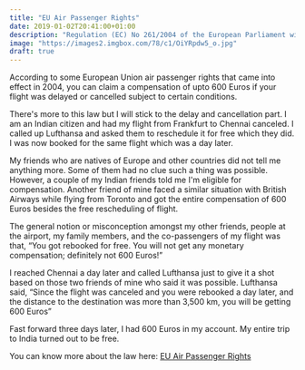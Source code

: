 ```yaml
---
title: "EU Air Passenger Rights"
date: 2019-01-02T20:41:00+01:00
description: "Regulation (EC) No 261/2004 of the European Parliament with regards to EU Air Passenger Rights"
image: "https://images2.imgbox.com/78/c1/OiYRpdw5_o.jpg"
draft: true
---
```


According to some European Union air passenger rights that came into effect in 2004, you can claim a compensation of upto 600 Euros if your flight was delayed or cancelled subject to certain conditions.

There's more to this law but I will stick to the delay and cancellation part. I am an Indian citizen and had my flight from Frankfurt to Chennai canceled. I called up Lufthansa and asked them to reschedule it for free which they did. I was now booked for the same flight which was a day later.

My friends who are natives of Europe and other countries did not tell me anything more. Some of them had no clue such a thing was possible. However, a couple of my Indian friends told me I'm eligible for compensation. Another friend of mine faced a similar situation with British Airways while flying from Toronto and got the entire compensation of 600 Euros besides the free rescheduling of flight.

The general notion or misconception amongst my other friends, people at the airport, my family members, and the co-passengers of my flight was that, “You got rebooked for free. You will not get any monetary compensation; definitely not 600 Euros!”

I reached Chennai a day later and called Lufthansa just to give it a shot based on those two friends of mine who said it was possible. Lufthansa said, “Since the flight was canceled and you were rebooked a day later, and the distance to the destination was more than 3,500 km, you will be getting 600 Euros”

Fast forward three days later, I had 600 Euros in my account. My entire trip to India turned out to be free.

You can know more about the law here: [EU Air Passenger Rights](https://eur-lex.europa.eu/legal-content/EN/TXT/?qid=1476179175834&uri=CELEX:32004R0261)